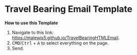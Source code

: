 # Travel Bearing Email Template

**How to use this Template**
1. Navigate to this link: <a href="https://malewis5.github.io/TravelBearingHTMLEmail/" target="_blank">https://malewis5.github.io/TravelBearingHTMLEmail</a>.
2. <kbd>CMD</kbd>/<kbd>Ctrl</kbd> + <kbd>A</kbd> to select everything on the page.
3. Send.
